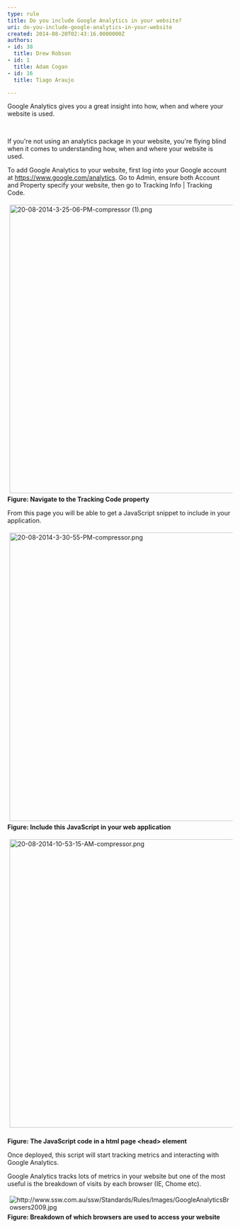 ```yaml
---
type: rule
title: Do you include Google Analytics in your website?
uri: do-you-include-google-analytics-in-your-website
created: 2014-08-20T02:43:16.0000000Z
authors:
- id: 38
  title: Drew Robson
- id: 1
  title: Adam Cogan
- id: 16
  title: Tiago Araujo

---
```




<span class='intro'> ​​Google Analytics gives you a great insight into how, when and where your website is used. </span>

<p>​</p><p>If you're not using an analytics package in your website, you're flying blind when it comes to understanding how, when and where your website is used.&#160;</p><p>To add Google Analytics to your website, first log into your Google account at&#160;<a href="https&#58;//www.google.com/analytics">https&#58;//www.google.com/analytics</a>. Go to Admin, ensure both Account and Property specify your website, then go to Tracking Info | Tracking Code.</p><p><img src="/PublishingImages/20-08-2014-3-25-06-PM-compressor%20(1).png" alt="20-08-2014-3-25-06-PM-compressor (1).png" style="margin&#58;5px;width&#58;650px;" /><br><strong>Figure&#58; Navigate to the Tracking Code property</strong></p><p>​From this page you will be able to get a JavaScript snippet to include in your application.<br></p><p><img src="/PublishingImages/20-08-2014-3-30-55-PM-compressor.png" alt="20-08-2014-3-30-55-PM-compressor.png" style="margin&#58;5px;width&#58;650px;" /><br><strong>Figure&#58; Include this JavaScript in your web application</strong></p><p><img src="/PublishingImages/20-08-2014-10-53-15-AM-compressor.png" alt="20-08-2014-10-53-15-AM-compressor.png" style="margin&#58;5px;width&#58;650px;" />​<br><strong>Figure&#58; The JavaScript code in a html page &lt;head&gt; element</strong></p><p>Once deployed, this script will start tracking metrics and interacting with Google Analytics.</p><p>Google Analytics tracks lots of metrics in your website​ but one of the most useful is the breakdown of visits by each browser (IE, Chome etc).</p><p><img src="http&#58;//www.ssw.com.au/ssw/Standards/Rules/Images/GoogleAnalyticsBrowsers2009.jpg" alt="http&#58;//www.ssw.com.au/ssw/Standards/Rules/Images/GoogleAnalyticsBrowsers2009.jpg" style="margin&#58;5px;" /><br><strong>Figure&#58; Breakdown of which browsers are used to access your website</strong></p><p><br></p>


